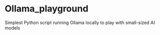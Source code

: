 # Ollama_playground
Simplest Python script running Ollama locally to play with small-sized AI models
